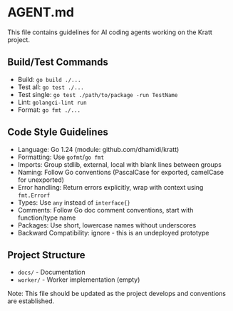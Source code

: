 # AGENT.md

This file contains guidelines for AI coding agents working on the Kratt project.

## Build/Test Commands

- Build: `go build ./...`
- Test all: `go test ./...`
- Test single: `go test ./path/to/package -run TestName`
- Lint: `golangci-lint run`
- Format: `go fmt ./...`

## Code Style Guidelines

- Language: Go 1.24 (module: github.com/dhamidi/kratt)
- Formatting: Use `gofmt`/`go fmt`
- Imports: Group stdlib, external, local with blank lines between groups
- Naming: Follow Go conventions (PascalCase for exported, camelCase for unexported)
- Error handling: Return errors explicitly, wrap with context using `fmt.Errorf`
- Types: Use `any` instead of `interface{}`
- Comments: Follow Go doc comment conventions, start with function/type name
- Packages: Use short, lowercase names without underscores
- Backward Compatibility: ignore - this is an undeployed prototype

## Project Structure

- `docs/` - Documentation
- `worker/` - Worker implementation (empty)

Note: This file should be updated as the project develops and conventions are established.
